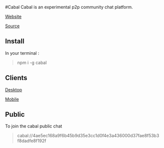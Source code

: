 #Cabal
Cabal is an experimental p2p community chat platform.

[Website](https://cabal-club.github.io/)

[Source](https://github.com/cabal-club)
## Install
In your terminal : 
> npm i -g cabal
## Clients
[Desktop](https://github.com/cabal-club/cabal-desktop)

[Mobile](https://github.com/cabal-club/cabal-mobile)

## Public
To join the cabal public chat
> cabal://4ae5ec168a9f6b45b9d35e3cc1d0f4e3a436000d37fae8f53b3f8dadfe8f192f


